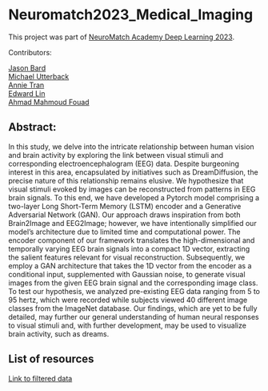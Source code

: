 # Neuromatch2023_Medical_Imaging

This project was part of [NeuroMatch Academy Deep Learning 2023](https://deeplearning.neuromatch.io/tutorials/intro.html).

Contributors:

[Jason Bard](https://github.com/j4yb1rd)<br>
[Michael Utterback](https://github.com/Utterbackian)<br>
[Annie Tran](https://github.com/anniettr)<br>
[Edward Lin](https://github.com/EdwardLinS)<br>
[Ahmad Mahmoud Fouad](https://github.com/ahmadMfouad)

## Abstract:

In this study, we delve into the intricate relationship between human vision and brain activity by exploring the link between visual stimuli and corresponding electroencephalogram (EEG) data. Despite burgeoning interest in this area, encapsulated by initiatives such as DreamDiffusion, the precise nature of this relationship remains elusive. We hypothesize that visual stimuli evoked by images can be reconstructed from patterns in EEG brain signals. To this end, we have developed a Pytorch model comprising a two-layer Long Short-Term Memory (LSTM) encoder and a Generative Adversarial Network (GAN).
Our approach draws inspiration from both Brain2Image and EEG2Image; however, we have intentionally simplified our model’s architecture due to limited time and computational power. The encoder component of our framework translates the high-dimensional and temporally varying EEG brain signals into a compact 1D vector, extracting the salient features relevant for visual reconstruction. Subsequently, we employ a GAN architecture that takes the 1D vector from the encoder as a conditional input, supplemented with Gaussian noise, to generate visual images from the given EEG brain signal and the corresponding image class.
To test our hypothesis, we analyzed pre-existing EEG data ranging from 5 to 95 hertz, which were recorded while subjects viewed 40 different image classes from the ImageNet database. Our findings, which are yet to be fully detailed, may further our general understanding of human neural responses to visual stimuli and, with further development, may be used to visualize brain activity, such as dreams.

## List of resources

[Link to filtered data](https://drive.google.com/file/d/1zUs8IQkTuepAQ_lqJA09lfo9nylmSuyL/view)
